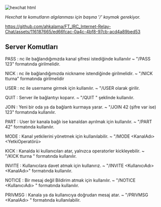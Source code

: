 ![hexchat html](https://github.com/ahkalama/FT_IRC_Internet-Relay-Chat/assets/116187665/ea4c4bea-4c68-4b55-82df-7465d900298b)

*Hexchat te komutların algılanması için başına '/' koymak gerekiyor.*

https://github.com/ahkalama/FT_IRC_Internet-Relay-Chat/assets/116187665/ed66fcac-0a4c-4bf8-97cb-acd4a89bed53

## Server Komutları

PASS : nc ile bağlandığımızda kanal şifresi istediğinde kullanılır 
~ "/PASS 123" formatında girilmelidir.

NICK : nc ile bağlandığımızda nickname istendiğinde girilmelidir. 
~ "/NICK tturna" formatında girilmelidir

USER : nc ile username girmek için kullanılır.
~ "/USER <USERNAME> <HOSTNAME> <SERVERNAME> <REALNAME> olarak girilir.

QUIT : Server ile bağlantıyı koparır.
~ "/QUIT " şeklinde kullanılır.

JOIN : Yeni bir oda ya da bağlantı kurmaya yarar.
~ "/JOIN 42 (şifre var ise) 123" formatında kullanılır.

PART : User bir kanala bağlı ise kanaldan ayrılmak için kullanılır.
~ "/PART 42" formatında kullanılır.

MODE : Kanal yetkilerini yönetmek için kullanılabilir.
~ "/MODE <KanalAdı> <YetkiOperatörü> <Sifre-Isim> 

KICK : Kanalda ki kullanıcıları atar, yalnızca operatorler kickleyebilir.
~ "/KICK tturna " formatında kullanılır.

INVITE : Kullanıcılara davet atmak için kullanırız.
~ "/INVITE <KullanıcıAdı> <KanalAdı>" formatında kullanılır.

NOTICE : Bir mesaj değil Bildirim atmak için kullanılır.
~ "/NOTICE <KullanıcıAdı> <Mesaj>" formatında kullanılır.

PRIVMSG : Kanala ya da kullanıcıya doğrudan mesaj atar.
~ "/PRIVMSG <KanalAdı> <Mesaj>" formatında kullanılabilir.

